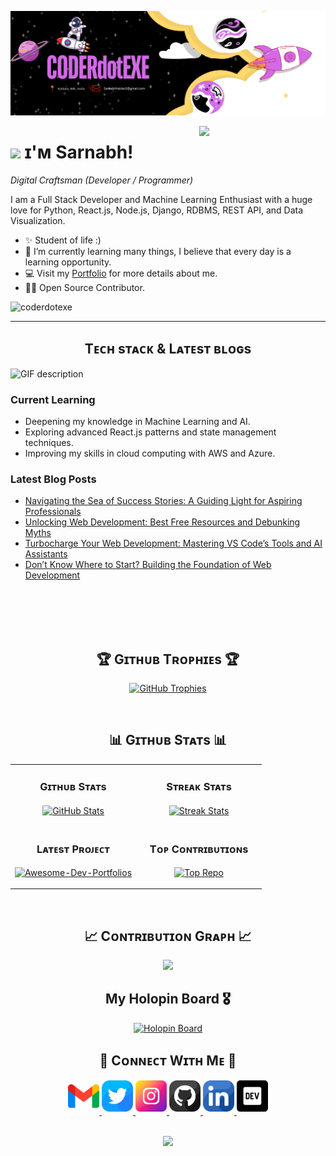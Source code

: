 <!--Banner-->
![Sarnabh Haldar Banner Image](./banner.png)

<!--Night Owl image-->
<div>
  <img align="right" width="40%" src="https://owlbertsio-resized.s3.amazonaws.com/Popper.psd.full.png">
</div>

<!--Header Name-->
# <img src="https://emojis.slackmojis.com/emojis/images/1531849430/4246/blob-sunglasses.gif?1531849430" width="30"/> ɪ'ᴍ Sarnabh! 
*Digital Craftsman (Developer / Programmer)*
<br /> 

<!--Start Intro-->               
<p align="left">I am a Full Stack Developer and Machine Learning Enthusiast with a huge love for Python, React.js, Node.js, Django, RDBMS, REST API, and Data Visualization.</p>

- ✨ Student of life :)
- 🌱 I’m currently learning many things, I believe that every day is a learning opportunity.
- 💻 Visit my [Portfolio](https://sarnabh-haldar.co) for more details about me.
- 💁‍♂️ Open Source Contributor.
<!--End Intro-->

<!--Profile Count Badge-->
<p align="left">
  <img src="https://komarev.com/ghpvc/?username=coderdotexe&label=Profile%20views&color=770677&style=for-the-badge&logo=star" alt="coderdotexe" style="padding-right:20px;" />
</p>

---

<!--Languages and Tools Section-->       
<h2 align="center">Tᴇᴄʜ sᴛᴀᴄᴋ & Lᴀᴛᴇsᴛ ʙʟᴏɢs</h2> 
<picture>
  <source media="(prefers-color-scheme: dark)" srcset="./Skills_Animation_Dark.gif">
  <source media="(prefers-color-scheme: light)" srcset="./Skills_Animation_White.gif">
  <img align="left" alt="GIF description" src="./Skills_Animation_White.gif">
</picture>
<br />

<h3 align="left">Current Learning</h3>
<ul align="left">
  <li>Deepening my knowledge in Machine Learning and AI.</li>
  <li>Exploring advanced React.js patterns and state management techniques.</li>
  <li>Improving my skills in cloud computing with AWS and Azure.</li>
</ul>
  
<h3 align="left">Latest Blog Posts</h3>
<ul align="left">
  <li><a href="https://medium.com/@CODERdotEXE/navigating-the-sea-of-success-stories-a-guiding-light-for-aspiring-professionals-73787d2668e5">Navigating the Sea of Success Stories: A Guiding Light for Aspiring Professionals</a></li>
  <li><a href="https://medium.com/@CODERdotEXE/unlocking-web-development-best-free-resources-and-debunking-myths-63833fff6df1">Unlocking Web Development: Best Free Resources and Debunking Myths</a></li>
  <li><a href="https://medium.com/@CODERdotEXE/turbocharge-your-web-development-mastering-vs-codes-tools-and-ai-assistants-fc7b5eeda35a">Turbocharge Your Web Development: Mastering VS Code’s Tools and AI Assistants</a></li>
  <li><a href="https://medium.com/@CODERdotEXE/dont-know-where-to-start-building-the-foundation-of-web-development-25aa6c17f177">Don’t Know Where to Start? Building the Foundation of Web Development</a></li>
</ul>
<br />
<br />
<br />
<br />

<!--Trophies Section-->   
<h2 align="center">🏆 Gɪᴛʜᴜʙ Tʀᴏᴘʜɪᴇs 🏆</h2>
<p align="center">
  <a href="https://github.com/coderdotexe">
    <picture>
      <source media="(prefers-color-scheme: dark)" srcset="https://github-profile-trophy.vercel.app/?username=coderdotexe&no-bg=true&row=2&column=6&margin-w=20&margin-h=20&theme=monokai">
      <source media="(prefers-color-scheme: light)" srcset="https://github-profile-trophy.vercel.app/?username=coderdotexe&no-bg=true&row=2&column=6&margin-w=20&margin-h=20">
      <img alt="GitHub Trophies" src="https://github-profile-trophy.vercel.app/?username=coderdotexe&no-bg=true&no-frame=true&row=2&column=6&margin-w=20&margin-h=20">
    </picture>
  </a>
</p>
<br />

<!--Github stats Table--> 
<h2 align="center">📊 Gɪᴛʜᴜʙ Sᴛᴀᴛs 📊</h2>

<table width="100%">
  <tr>
    <td width="50%">
      <h3 align="center"><strong>Gɪᴛʜᴜʙ Sᴛᴀᴛs</strong></h3>
      <p align="center">
        <a href="https://github.com/coderdotexe">
          <img align="center" src="https://github-readme-stats.vercel.app/api?username=coderdotexe&count_private=true&show_icons=true&theme=nightowl&bg_color=0,000000,441350&title_color=c56a90&text_color=ffffff&rank_icon=github&hide=prs,issues,contribs&show=reviews,prs_merged,prs_merged_percentage" alt="GitHub Stats" />
        </a>
      </p>
    </td>
    <td width="50%">
      <h3 align="center"><strong>Sᴛʀᴇᴀᴋ Sᴛᴀᴛs</strong></h3>
      <p align="center">
        <a href="https://github.com/coderdotexe">
          <img align="center" src="https://streak-stats.demolab.com?user=coderdotexe&theme=nightowl&background=0,000000,441350&fire=ffeb95&ring=ffeb95&sideNums=ffffff&sideLabels=ffffff&dates=c56a90&currStreakNum=ffffff" alt="Streak Stats" />
        </a>
      </p>
    </td>
  </tr>
  <tr>
    <td width="50%">
      <h3 align="center"><strong>Lᴀᴛᴇsᴛ Pʀᴏᴊᴇᴄᴛ</strong></h3>
      <p align="center">
        <a href="https://github.com/coderdotexe/advo_public">
          <img align="center" width="470" src="https://github-readme-stats.vercel.app/api/pin/?username=coderdotexe&repo=advo_public&theme=nightowl&show_owner=true&bg_color=0,000000,441350&title_color=c56a90&text_color=ffffff" alt="Awesome-Dev-Portfolios" />
        </a>
      </p>
    </td>
    <td width="50%">
      <h3 align="center"><strong>Tᴏᴘ Cᴏɴᴛʀɪʙᴜᴛɪᴏɴs</strong></h3>
      <p align="center">
        <a href="https://github.com/coderdotexe">
          <img align="center" src="https://github-contributor-stats.vercel.app/api?username=coderdotexe&limit=3&theme=nightowl&show_owner=true&combine_all_yearly_contributions=false&bg_color=0,000000,441350&title_color=c56a90&text_color=ffffff" alt="Top Repo" />
        </a>
      </p>
    </td>
  </tr>
</table>
<br />

<!--Contribution Graph-->
<h2 align="center">📈 Cᴏɴᴛʀɪʙᴜᴛɪᴏɴ Gʀᴀᴘʜ 📈</h2>
<div align="center">
    <img src="https://github-readme-activity-graph.vercel.app/graph?username=coderdotexe&bg_color=220a28&&color=ffffff&line=c56a90&point=ffeb95&area=false&hide_border=false" border-radius="15">
</div>

<h2 align="center">My Holopin Board 🎖️</h2>
<p align="center">
  <a href="https://holopin.io/@coderdotexe" target="_blank">
    <img src="https://holopin.me/coderdotexe" alt="Holopin Board" />
  </a>
</p>



<!--Contact Section--> 

<h2 align="center">🤝 Cᴏɴɴᴇᴄᴛ Wɪᴛʜ Mᴇ 🤝 </h2>
<div align="center">
  
<a href="mailto:sarnabhhaldar2@gmail.com" target="_blank">
<img src="./gmail.png" width=50 height=50 alt="sarnabhhaldar2@gmail.com" style="margin-bottom: 5px;" />
</a>

<a href="https://twitter.com/Sarnabh_2310" target="_blank">
<img src="./twitter.png" width=50 height=50 alt="Sarnabh_2310" style="margin-bottom: 5px;" />
</a>

<a href="https://www.instagram.com/vibing_idiot/" target="_blank">
<img src="./instagram.png" width=50 height=50 alt="sarnabhhaldar" style="margin-bottom: 5px;" />
</a>

<a href="https://github.com/coderdotexe" target="_blank">
<img src="./github.png" width=50 height=50 alt="coderdotexe" style="margin-bottom: 5px;" />
</a>

<a href="https://www.linkedin.com/in/sarnabh-haldar/" target="_blank">
<img src="./linkedin.png" width=50 height=50 alt="linkedin" style="margin-bottom: 5px;" />
</a>

<a href="#" target="_blank">
<img src="./dev_to.png" width=50 height=50 alt="dev_sarnabh" style="margin-bottom: 5px;" />
</a>
</div>
<br/>



<!--Footer--> 
<p align="center">
  <img src="https://capsule-render.vercel.app/api?type=waving&color=gradient&height=65&section=footer"/>
</p>
